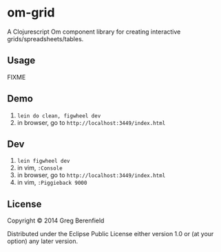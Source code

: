 # om-grid

A Clojurescript Om component library for creating interactive grids/spreadsheets/tables.

## Usage

FIXME

## Demo

1. `lein do clean, figwheel dev`
2. in browser, go to `http://localhost:3449/index.html`

## Dev

1. `lein figwheel dev`
2. in vim, `:Console`
3. in browser, go to `http://localhost:3449/index.html`
4. in vim, `:Piggieback 9000`

## License

Copyright © 2014 Greg Berenfield

Distributed under the Eclipse Public License either version 1.0 or (at
your option) any later version.

